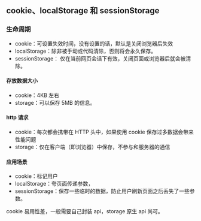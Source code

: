 ## cookie、localStorage 和 sessionStorage

### 生命周期

- cookie：可设置失效时间，没有设置的话，默认是关闭浏览器后失效
- localStorage：除非被手动或代码清除，否则将会永久保存。
- sessionStorage： 仅在当前网页会话下有效，关闭页面或浏览器后就会被清除。

#### 存放数据大小

- cookie：4KB 左右
- storage：可以保存 5MB 的信息。

#### http 请求

- cookie：每次都会携带在 HTTP 头中，如果使用 cookie 保存过多数据会带来性能问题
- storage：仅在客户端（即浏览器）中保存，不参与和服务器的通信

#### 应用场景

- cookie：标记用户
- localStorage：夸页面传递参数，
- sessionStorage：保存一些临时的数据，防止用户刷新页面之后丢失了一些参数。

cookie 易用性差，一般需要自己封装 api，storage 原生 api 尚可。
